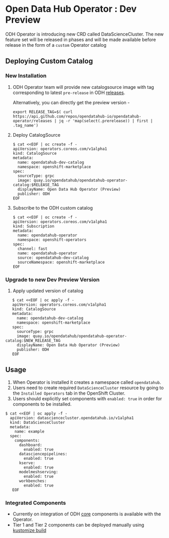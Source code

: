 # Open Data Hub Operator : Dev Preview

ODH Operator is introducing new CRD called DataScienceCluster. The new feature set will be
released in phases and will be made available before release in the form of a `custom` Operator catalog

## Deploying Custom Catalog

### New Installation

1. ODH Operator team will provide new catalogsource image with tag corresponding to latest `pre-release` in ODH [releases](https://github.com/opendatahub-io/opendatahub-operator/releases).

   Alternatively, you can directly get the preview version -
   ```console
   export RELEASE_TAG=$( curl https://api.github.com/repos/opendatahub-io/opendatahub-operator/releases | jq -r 'map(select(.prerelease)) | first | .tag_name')
   ```
2. Deploy CatalogSource

   ```console
   $ cat <<EOF | oc create -f -
   apiVersion: operators.coreos.com/v1alpha1
   kind: CatalogSource
   metadata:
     name: opendatahub-dev-catalog
     namespace: openshift-marketplace
   spec:
     sourceType: grpc
     image: quay.io/opendatahub/opendatahub-operator-catalog:$RELEASE_TAG
     displayName: Open Data Hub Operator (Preview)
     publisher: ODH
   EOF

   ```
3. Subscribe to the ODH custom catalog
   ```console
   $ cat <<EOF | oc create -f -
   apiVersion: operators.coreos.com/v1alpha1
   kind: Subscription
   metadata:
     name: opendatahub-operator
     namespace: openshift-operators
   spec:
     channel: fast
     name: opendatahub-operator
     source: opendatahub-dev-catalog
     sourceNamespace: openshift-marketplace
   EOF
   ```

### Upgrade to new Dev Preview Version

1. Apply updated version of catalog
```console
   $ cat <<EOF | oc apply -f -
   apiVersion: operators.coreos.com/v1alpha1
   kind: CatalogSource
   metadata:
     name: opendatahub-dev-catalog
     namespace: openshift-marketplace
   spec:
     sourceType: grpc
     image: quay.io/opendatahub/opendatahub-operator-catalog:$NEW_RELEASE_TAG
     displayName: Open Data Hub Operator (Preview)
     publisher: ODH
   EOF
```
   
## Usage

1. When Operator is installed it creates a namespace called `opendatahub`.
2. Users need to create required `DataScienceCluster` resource by going to the `Installed Operators` tab in the OpenShift Cluster.
3. Users should explicitly set components with `enabled: true` in order for components to be installed.

```console
$ cat <<EOF | oc apply -f -
  apiVersion: datasciencecluster.opendatahub.io/v1alpha1
  kind: DataScienceCluster
  metadata:
    name: example
  spec:
    components:
      dashboard:
        enabled: true
      datasciencepipelines:
        enabled: true
      kserve:
        enabled: true
      modelmeshserving:
        enabled: true
      workbenches:
        enabled: true
   EOF
```


### Integrated Components

- Currently on integration of ODH [core](https://opendatahub.io/docs/tiered-components/) components is available with the Operator. 
- Tier 1 and Tier 2 components can be deployed manually using [kustomize build](https://kubectl.docs.kubernetes.io/references/kustomize/cmd/build/)
